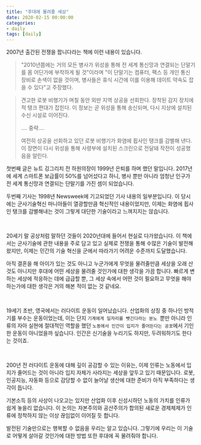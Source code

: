 ```yaml
---
title: "후대에 물려줄 세상"
date: 2020-02-15 00:00:00
categories:
- daily
tags: [daily]
---
```


2007년 출간된 전쟁을 팝니다라는 책에 이런 내용이 있습니다.

> "2010년쯤에는 거의 모든 병사가 위성을 통해 전 세계 통신망과 연결되는 단말기를 몸 어딘가에 부착하게 될 것"이라며 "이 단말기는 컴퓨터, 팩스 등 개인 통신 장비로 손색이 없을 것이며, 병사들은 휴식 시간에 이를 이용해 데이트 약속도 잡을 수 있다"고 주장했다.



> 견고한 로봇 비행기가 며칠 동안 외딴 지역 상공을 선회한다. 장착된 감지 장치에 적 탱크 편대가 잡힌다. 이 정보는 곧 위성을 통해 송신되며, 다시 지상에 설치된 수신 시설로 이어진다. 
>
> .... 중략....
>
> 여전히 상공을 선회하고 있던 로봇 비행기가 화염에 휩사인 탱크를 감별해 낸다. 이 장면이 다시 위성을 통해 사령부에 설치된 스크린으로 전달돼 작전이 성공했음을 알린다.



첫번째 글은 뉴트 깅그리치 전 하원의장이 1999년 은퇴를 하며 했던 말입니다. 2017년에 세계 스마트폰 보급률이 50%를 넘어섰다고 하니, 병사 뿐만 아니라 엄청난 인구가 전 세계 통신망과 연결되는 단말기를 가진 셈이 되었습니다.

두번째 기사는 1998년 Newsweek에 기고되었던 기사 내용의 일부분입니다. 이 당시에는 군사기술혁신 마니아들이 열광할만큼 혁신적인 내용이었지만, 이제는 화염에 휩사인 탱크를 감별해내는 것이 그렇게 대단한 기술이라고 느껴지지는 않습니다.

<br/>

20세기 말 공상처럼 말하던 것들이 2020년대에 들어서 현실로 다가왔습니다. 이 책에서는 군사기술에 관한 내용을 주로 담고 있고 실제로 전쟁을 통해 수많은 기술이 발전해왔지만, 이제는 민간의 기술 혁신을 군에서 따라가기 어려운 수준까지 도달했습니다.

아직 결혼을 해 아이가 있는 것도 아니고 누군가에게 무엇을 물려줄만큼 세상을 오래 산 것도 아니지만 후대에 어떤 세상을 물려줄 것인가에 대한 생각을 가끔 합니다. 빠르게 변하는 세상에 적응하는 데에 급급할 뿐, 그 세상 속에서 어떤 것이 필요하고 무엇을 해야 하는가에 대한 생각은 거의 해본 적이 없는 것 같네요.

<br/>

19세기 초반, 영국에서는 러다이트 운동이 일어났습니다. 산업화의 상징 중 하나인 방적기를 부수는 운동이었는데, 이는 단지 `기계에게 일자리를 뺏긴다라는 분노 `뿐만 아니라 인류의 자아 실현에 절대적인 역할을 했던 `노동에서 인간이 입지가 줄어든다는 공포`에서 기인한 운동이 아니었을까 싶습니다. 인간은 신기술을 누리기도 하지만, 두려워하기도 한다는 것이죠.

<br/>

200년 전 러다이트 운동에 대해 깊이 공감할 수 있는 이유는, 이제 인류는 노동에서 입지가 줄어드는 것이 아니라 입지 자체가 사라지는 세상을 앞두고 있기 때문입니다.  로봇, 인공지능, 자동화 등으로 감당할 수 없이 늘어날 생산에 대한 준비가 아직 부족하다는 생각이 듭니다.

기본소득 등의 사상이 나오고는 있지만 산업화 이후 신성시하던 노동의 가치를 인류가 쉽게 놓을리 없습니다. 이 논의는 자본주의와 공산주의가 합의된 새로운 경제체제가 인류에 정착하지 않는 이상 끊임없이 이어질 듯 합니다. 

발전된 기술만으로는 행복할 수 없음을 우리는 알고 있습니다. 그렇기에 우리는 이 기술로 어떻게 살아갈 것인가에 대한 방법 또한 후대에 꼭 물려줘야 합니다.


